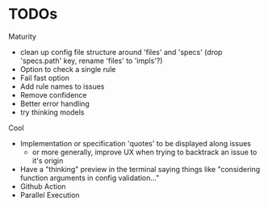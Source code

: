 # TODOs

Maturity
- clean up config file structure around 'files' and 'specs' (drop 'specs.path' key, rename 'files' to 'impls'?)
- Option to check a single rule
- Fail fast option
- Add rule names to issues
- Remove confidence
- Better error handling
- try thinking models

Cool
- Implementation or specification 'quotes' to be displayed along issues
  - or more generally, improve UX when trying to backtrack an issue to it's origin
- Have a "thinking" preview in the terminal saying things like "considering function arguments in config validation..."
- Github Action
- Parallel Execution
